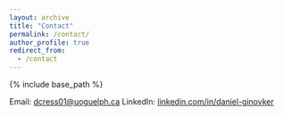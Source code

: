 ```yaml
---
layout: archive
title: "Contact"
permalink: /contact/
author_profile: true
redirect_from:
  - /contact
---
```


{% include base_path %}

Email: dcress01@uoguelph.ca
LinkedIn: [linkedin.com/in/daniel-ginovker](https://www.linkedin.com/in/daniel-ginovker/)

